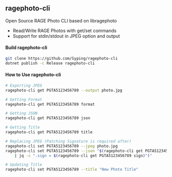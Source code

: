 ## ragephoto-cli
Open Source RAGE Photo CLI based on libragephoto

- Read/Write RAGE Photos with get/set commands
- Support for stdin/stdout in JPEG option and output

#### Build ragephoto-cli

```sh
git clone https://github.com/Syping/ragephoto-cli
dotnet publish -c Release ragephoto-cli
```

#### How to Use ragephoto-cli

```sh
# Exporting JPEG
ragephoto-cli get PGTA5123456789 --output photo.jpg

# Getting Format
ragephoto-cli get PGTA5123456789 format

# Getting JSON
ragephoto-cli get PGTA5123456789 json

# Getting Title
ragephoto-cli get PGTA5123456789 title

# Replacing JPEG (Patching Signature is required after)
ragephoto-cli set PGTA5123456789 --jpeg photo.jpg
ragephoto-cli set PGTA5123456789 --json "$(ragephoto-cli get PGTA5123456789 json \
    | jq -c ".sign = $(ragephoto-cli get PGTA5123456789 sign)")"

# Updating Title
ragephoto-cli set PGTA5123456789 --title "New Photo Title"
```
